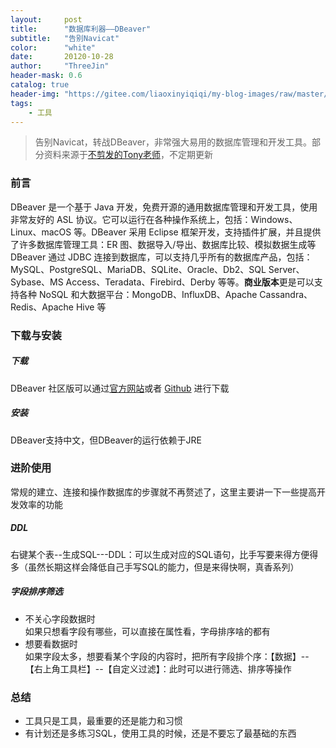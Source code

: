 ```yaml
---
layout:     post
title:      "数据库利器——DBeaver"
subtitle:   "告别Navicat"
color:      "white"
date:       20120-10-28
author:     "ThreeJin"
header-mask: 0.6
catalog: true
header-img: "https://gitee.com/liaoxinyiqiqi/my-blog-images/raw/master/img/idea.jpg"
tags:
    - 工具
---
```

> 告别Navicat，转战DBeaver，非常强大易用的数据库管理和开发工具。部分资料来源于[不剪发的Tony老师](https://blog.csdn.net/horses/article/details/89683422)，不定期更新

### 前言
DBeaver 是一个基于 Java 开发，免费开源的通用数据库管理和开发工具，使用非常友好的 ASL 协议。它可以运行在各种操作系统上，包括：Windows、Linux、macOS 等。DBeaver 采用 Eclipse 框架开发，支持插件扩展，并且提供了许多数据库管理工具：ER 图、数据导入/导出、数据库比较、模拟数据生成等  
DBeaver 通过 JDBC 连接到数据库，可以支持几乎所有的数据库产品，包括：MySQL、PostgreSQL、MariaDB、SQLite、Oracle、Db2、SQL Server、Sybase、MS Access、Teradata、Firebird、Derby 等等。**商业版本**更是可以支持各种 NoSQL 和大数据平台：MongoDB、InfluxDB、Apache Cassandra、Redis、Apache Hive 等  
### 下载与安装
##### 下载
DBeaver 社区版可以通过[官方网站](https://dbeaver.io/download/)或者 [Github](https://github.com/dbeaver/dbeaver/releases) 进行下载
##### 安装
DBeaver支持中文，但DBeaver的运行依赖于JRE

### 进阶使用
常规的建立、连接和操作数据库的步骤就不再赘述了，这里主要讲一下一些提高开发效率的功能
##### DDL
右键某个表--生成SQL---DDL：可以生成对应的SQL语句，比手写要来得方便得多（虽然长期这样会降低自己手写SQL的能力，但是来得快啊，真香系列）
##### 字段排序筛选
- 不关心字段数据时  
如果只想看字段有哪些，可以直接在属性看，字母排序啥的都有  
- 想要看数据时  
如果字段太多，想要看某个字段的内容时，把所有字段排个序：【数据】--【右上角工具栏】--【自定义过滤】：此时可以进行筛选、排序等操作

### 总结
- 工具只是工具，最重要的还是能力和习惯
- 有计划还是多练习SQL，使用工具的时候，还是不要忘了最基础的东西
